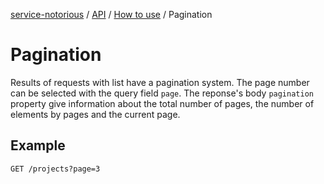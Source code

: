 [service-notorious](../../README.md) / [API](../README.md) / [How to use](./README.md) / Pagination

# Pagination

Results of requests with list have a pagination system. The page number can be selected with the
query field `page`. The reponse's body `pagination` property give information about the total number
of pages, the number of elements by pages and the current page. 

## Example

```
GET /projects?page=3
```
